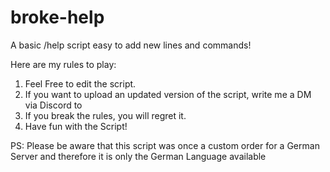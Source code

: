 # broke-help
A basic /help script easy to add new lines and commands!

Here are my rules to play:

1. Feel Free to edit the script.
2. If you want to upload an updated version of the script, write me a DM via Discord to
3. If you break the rules, you will regret it.
4. Have fun with the Script!

PS: Please be aware that this script was once a custom order for a German Server and therefore it is only the German Language available
